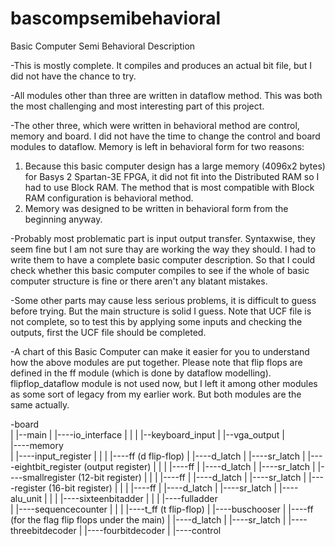 # bascompsemibehavioral
Basic Computer Semi Behavioral Description

-This is mostly complete. It compiles and produces an actual bit file, but I did not have the chance to try. 

-All modules other than three are written in dataflow method. This was both the most challenging and most interesting part of this project. 

-The other three, which were written in behavioral method are control, memory and board. I did not have the time to change the control and board modules to dataflow. Memory is left in behavioral form for two reasons: 
1) Because this basic computer design has a large memory (4096x2 bytes) for Basys 2 Spartan-3E FPGA, it did not fit into the Distributed RAM so I had to use Block RAM. The method that is most compatible with Block RAM configuration is behavioral method.
2) Memory was designed to be written in behavioral form from the beginning anyway.

-Probably most problematic part is input output transfer. Syntaxwise, they seem fine but I am not sure thay are working the way they should. I had to write them to have a complete basic computer description. So that I could check whether this basic computer compiles to see if the whole of basic computer structure is fine or there aren't any blatant mistakes.

-Some other parts may cause less serious problems, it is difficult to guess before trying. But the main structure is solid I guess. Note that UCF file is not complete, so to test this by applying some inputs and checking the outputs, first the UCF file should be completed.

-A chart of this Basic Computer can make it easier for you to understand how the above modules are put together. Please note that flip flops are defined in the ff module (which is done by dataflow modelling). flipflop_dataflow module is not used now, but I left it among other modules as some sort of legacy from my earlier work. But both modules are the same actually.

-board                                                                                                 
  | 
  |--main
      |
      |----io_interface 
      |         |
      |         |--keyboard_input
      |         |--vga_output
      |         
      |----memory         
      |
      |----input_register
      |         |
      |         |----ff (d flip-flop)
      |               |----d_latch
      |               |----sr_latch
      |
      |----eightbit_register (output register)
      |         |
      |         |----ff
      |               |----d_latch
      |               |----sr_latch
      |
      |----smallregister (12-bit register)
      |         |
      |         |----ff
      |               |----d_latch
      |               |----sr_latch
      |
      |----register (16-bit register)
      |         |
      |         |----ff
      |               |----d_latch
      |               |----sr_latch
      |
      |----alu_unit
      |       |
      |       |----sixteenbitadder
      |                   |
      |                   |----fulladder      
      |
      |----sequencecounter
      |         |
      |         |----t_ff (t flip-flop)
      |
      |----buschooser
      |
      |----ff (for the flag flip flops under the main)
      |     |----d_latch
      |     |----sr_latch
      |
      |----threebitdecoder
      |
      |----fourbitdecoder
      |
      |----control
 
